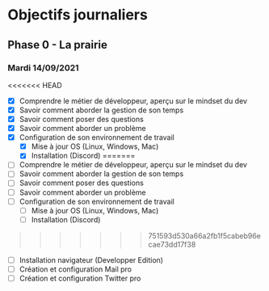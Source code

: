 # Objectifs journaliers

## Phase 0 - La prairie

### Mardi 14/09/2021


<<<<<<< HEAD
* [X] Comprendre le métier de développeur, aperçu sur le mindset du dev
* [X] Savoir comment aborder la gestion de son temps
* [X] Savoir comment poser des questions
* [X] Savoir comment aborder un problème
* [X] Configuration de son environnement de travail
  * [X] Mise à jour OS (Linux, Windows, Mac)
  * [X] Installation (Discord)
=======
* [ ] Comprendre le métier de développeur, aperçu sur le mindset du dev
* [ ] Savoir comment aborder la gestion de son temps
* [ ] Savoir comment poser des questions
* [ ] Savoir comment aborder un problème
* [ ] Configuration de son environnement de travail
  * [ ] Mise à jour OS (Linux, Windows, Mac)
  * [ ] Installation (Discord)
>>>>>>> 751593d530a66a2fb1f5cabeb96ecae73dd17f38
  * [ ] Installation navigateur (Developper Edition)
  * [ ] Création et configuration Mail pro 
  * [ ] Création et configuration Twitter pro 
